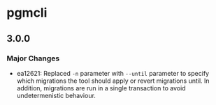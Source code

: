 # pgmcli

## 3.0.0

### Major Changes

- ea12621: Replaced `-n` parameter with `--until` parameter to specify which migrations the tool should apply or revert migrations until. In addition, migrations are run in a single transaction to avoid undetermenistic behaviour.
